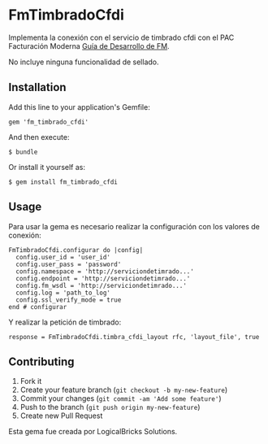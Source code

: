# FmTimbradoCfdi

Implementa la conexión con el servicio de timbrado cfdi con el PAC Facturación Moderna [Guía de Desarrollo de FM](http://developers.facturacionmoderna.com).

No incluye ninguna funcionalidad de sellado.

## Installation

Add this line to your application's Gemfile:

    gem 'fm_timbrado_cfdi'

And then execute:

    $ bundle

Or install it yourself as:

    $ gem install fm_timbrado_cfdi

## Usage

Para usar la gema es necesario realizar la configuración con los valores de conexión:
```
FmTimbradoCfdi.configurar do |config|
  config.user_id = 'user_id'
  config.user_pass = 'password'
  config.namespace = 'http://serviciondetimrado...'
  config.endpoint = 'http://serviciondetimrado...'
  config.fm_wsdl = 'http://serviciondetimrado...'
  config.log = 'path_to_log'
  config.ssl_verify_mode = true
end # configurar
```

Y realizar la petición de timbrado:

```
response = FmTimbradoCfdi.timbra_cfdi_layout rfc, 'layout_file', true
```


## Contributing

1. Fork it
2. Create your feature branch (`git checkout -b my-new-feature`)
3. Commit your changes (`git commit -am 'Add some feature'`)
4. Push to the branch (`git push origin my-new-feature`)
5. Create new Pull Request

Esta gema fue creada por LogicalBricks Solutions.
